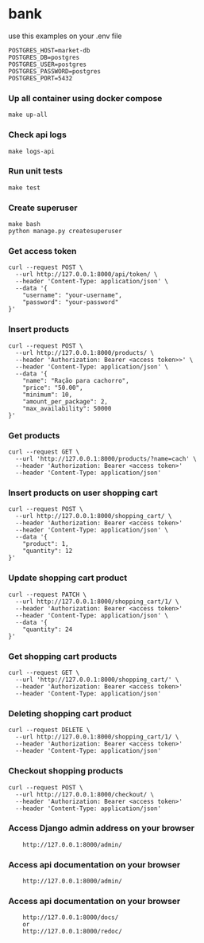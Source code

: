 # bank

use this examples on your .env file
```
POSTGRES_HOST=market-db
POSTGRES_DB=postgres
POSTGRES_USER=postgres
POSTGRES_PASSWORD=postgres
POSTGRES_PORT=5432

```

### Up all container using docker compose
```
make up-all
```

### Check api logs
```
make logs-api
```

### Run unit tests
```
make test
```

### Create superuser
```
make bash
python manage.py createsuperuser
```

### Get access token
```
curl --request POST \
  --url http://127.0.0.1:8000/api/token/ \
  --header 'Content-Type: application/json' \
  --data '{
	"username": "your-username",
	"password": "your-password"
}'
```

### Insert products
```
curl --request POST \
  --url http://127.0.0.1:8000/products/ \
  --header 'Authorization: Bearer <access token>>' \
  --header 'Content-Type: application/json' \
  --data '{
	"name": "Ração para cachorro",
	"price": "50.00",
	"minimum": 10,
	"amount_per_package": 2,
	"max_availability": 50000
}'
```

### Get products
```
curl --request GET \
  --url 'http://127.0.0.1:8000/products/?name=cach' \
  --header 'Authorization: Bearer <access token>'
  --header 'Content-Type: application/json'
```


### Insert products on user shopping cart
```
curl --request POST \
  --url http://127.0.0.1:8000/shopping_cart/ \
  --header 'Authorization: Bearer <access token>'
  --header 'Content-Type: application/json' \
  --data '{
	"product": 1,
	"quantity": 12
}'
```

### Update shopping cart product
```
curl --request PATCH \
  --url http://127.0.0.1:8000/shopping_cart/1/ \
  --header 'Authorization: Bearer <access token>'
  --header 'Content-Type: application/json' \
  --data '{
	"quantity": 24
}'
```

### Get shopping cart products
```
curl --request GET \
  --url 'http://127.0.0.1:8000/shopping_cart/' \
  --header 'Authorization: Bearer <access token>'
  --header 'Content-Type: application/json'
```

### Deleting shopping cart product
```
curl --request DELETE \
  --url http://127.0.0.1:8000/shopping_cart/1/ \
  --header 'Authorization: Bearer <access token>'
  --header 'Content-Type: application/json'
```


### Checkout shopping products
```
curl --request POST \
  --url http://127.0.0.1:8000/checkout/ \
  --header 'Authorization: Bearer <access token>'
  --header 'Content-Type: application/json'
```


### Access Django admin address on your browser
```
    http://127.0.0.1:8000/admin/
```

### Access api documentation on your browser
```
    http://127.0.0.1:8000/admin/
```

### Access api documentation on your browser
```
    http://127.0.0.1:8000/docs/
    or
    http://127.0.0.1:8000/redoc/
```
